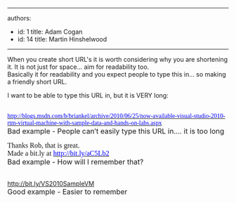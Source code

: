 

---
authors:
  - id: 1
    title: Adam Cogan
  - id: 14
    title: Martin Hinshelwood
---




<span class='intro'> When you create short URL's it is worth considering why you are shortening it. It is not just for space... aim for readability too.<br>
Basically it for readability and you expect people to type this in… so making a friendly short URL.
 </span>

I want to be able to type this URL in, but it is VERY long&#58;<br>
&#160;
<p style="margin&#58;0cm 0cm 0pt;"><span><a shape="rect" href="https&#58;//mail.ssw.com.au/owa/redir.aspx?C=48bca64384ed41749f81f0510568e825&amp;URL=http&#58;//blogs.msdn.com/b/briankel/archive/2010/06/25/now-available-visual-studio-2010-rtm-virtual-machine-with-sample-data-and-hands-on-labs.aspx" target="_blank"><font class="ms-rteCustom-GreyBox" color="#0000ff" face="Calibri">http&#58;//blogs.msdn.com/b/briankel/archive/2010/06/25/now-available-visual-studio-2010-rtm-virtual-machine-with-sample-data-and-hands-on-labs.aspx</font><br>
</a></span><font class="ms-rteCustom-FigureBad" size="+0">Bad example - People can’t easily type this URL in…. it is too long</font></p>
<p><font class="ms-rteCustom-GreyBox" size="+0"><font face="Calibri">Thanks Rob, that is great.<br>
</font><font face="Calibri">Made a bit.ly at </font><a shape="rect" href="http&#58;//bit.ly/aC5Lb2" target="_blank"><font color="#0000ff" face="Calibri">http&#58;//bit.ly/aC5Lb2</font></a> </font><br>
<font class="ms-rteCustom-FigureBad" size="+0">Bad example -&#160;How will I remember that?</font></p>
<p><a shape="rect" href="http&#58;//bit.ly/VS2010VM"><br>
</a><a shape="rect" href="http&#58;//bit.ly/VS2010SampleVM" class="ms-rteCustom-GreyBox">http&#58;//bit.ly/VS2010SampleVM</a><br>
<font class="ms-rteCustom-FigureGood" size="+0">Good example - Easier to remember</font></p>



